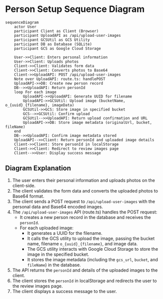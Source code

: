 # Person Setup Sequence Diagram

```mermaid
sequenceDiagram
    actor User
    participant Client as Client (Browser)
    participant UploadAPI as /api/upload-user-images
    participant GCSUtil as GCS Utility
    participant DB as Database (SQLite)
    participant GCS as Google Cloud Storage

    User->>Client: Enters personal information
    User->>Client: Uploads photos
    Client->>Client: Validates form data
    Client->>Client: Converts photos to Base64
    Client->>UploadAPI: POST /api/upload-user-images
    Note over UploadAPI: route.ts: handlePOST
    UploadAPI->>DB: Create new person record
    DB-->>UploadAPI: Return personId
    loop For each image
        UploadAPI->>UploadAPI: Generate UUID for filename
        UploadAPI->>GCSUtil: Upload image (bucketName, o_{uuid}_{filename}, imageData)
        GCSUtil->>GCS: Store image in specified bucket
        GCS-->>GCSUtil: Confirm upload
        GCSUtil-->>UploadAPI: Return upload confirmation and URL
        UploadAPI->>DB: Store image metadata (originalUrl, bucket, fileName)
    end
    DB-->>UploadAPI: Confirm image metadata stored
    UploadAPI-->>Client: Return personId and uploaded image details
    Client->>Client: Store personId in localStorage
    Client->>Client: Redirect to review images page
    Client-->>User: Display success message
```

## Diagram Explanation

1. The user enters their personal information and uploads photos on the client-side.
2. The client validates the form data and converts the uploaded photos to Base64 format.
3. The client sends a POST request to `/api/upload-user-images` with the personal data and Base64 encoded images.
4. The `/api/upload-user-images` API (route.ts) handles the POST request:
   - It creates a new person record in the database and receives the `personId`.
   - For each uploaded image:
     - It generates a UUID for the filename.
     - It calls the GCS utility to upload the image, passing the bucket name, filename `o_{uuid}_{filename}`, and image data.
     - The GCS utility interacts with Google Cloud Storage to store the image in the specified bucket.
     - It stores the image metadata (including the `gcs_url`, `bucket`, and `fileName`) in the database.
5. The API returns the `personId` and details of the uploaded images to the client.
6. The client stores the `personId` in localStorage and redirects the user to the review images page.
7. The client displays a success message to the user.



